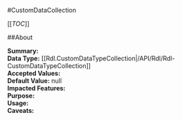 #CustomDataCollection

[[_TOC_]]

##About

**Summary:**   
**Data Type:** [[Rdl.CustomDataTypeCollection|/API/Rdl/Rdl-CustomDataTypeCollection]]  
**Accepted Values:**   
**Default Value:** null  
**Impacted Features:**   
**Purpose:**   
**Usage:**   
**Caveats:**   


